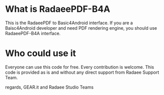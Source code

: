 What is RadaeePDF-B4A
=====================

This is the RadaeePDF to Basic4Android interface.
If you are a Baisc4Android developer and need PDF rendering engine, you should use RadaeePDF-B4A interface.

Who could use it
================

Everyone can use this code for free.
Every contribution is welcome.
This code is provided as is and without any direct support from Radaee Support Team.

regards,
GEAR.it and Radaee Studio Teams
